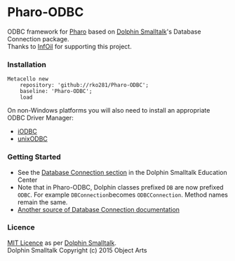 # Pharo-ODBC
ODBC framework for [Pharo](https://pharo.org/) based on [Dolphin Smalltalk](https://github.com/dolphinsmalltalk/Dolphin)'s Database Connection package.<BR>
Thanks to [InfOil](http://www.infoil.com.ar) for supporting this project.

### Installation
```Smalltalk
Metacello new
	repository: 'github://rko281/Pharo-ODBC';
	baseline: 'Pharo-ODBC';
	load
```

On non-Windows platforms you will also need to install an appropriate ODBC Driver Manager:
- [iODBC](http://www.iodbc.org/)
- [unixODBC](http://www.unixodbc.org/)

### Getting Started
 - See the [Database Connection section](http://www.object-arts.com/downloads/docs/index.html?databaseconnectivity.htm) in the Dolphin Smalltalk Education Center
 - Note that in Pharo-ODBC, Dolphin classes prefixed `DB` are now prefixed `ODBC`. For example `DBConnection`becomes `ODBCConnection`. Method names remain the same. 
 - [Another source of Database Connection documentation](http://duch.mimuw.edu.pl/~sl/teaching/00_01/Delfin_EC/DatabaseConnection/DatabaseConnection.htm)

### Licence
[MIT Licence](https://github.com/rko281/Pharo-ODBC/blob/main/LICENSE) as per [Dolphin Smalltalk](https://github.com/dolphinsmalltalk/Dolphin/blob/master/LICENSE).<BR>
Dolphin Smalltalk Copyright (c) 2015 Object Arts<BR>
